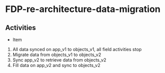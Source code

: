 # FDP-re-architecture-data-migration

## Activities
* Item
1. All data synced on app_v1 to objects_v1, all field activities stop
2. Migrate data from objects_v1 to objects_v2
3. Sync app_v2 to retrieve data from objects_v2
4. Fill data on app_v2 and sync to objects_v2

## 